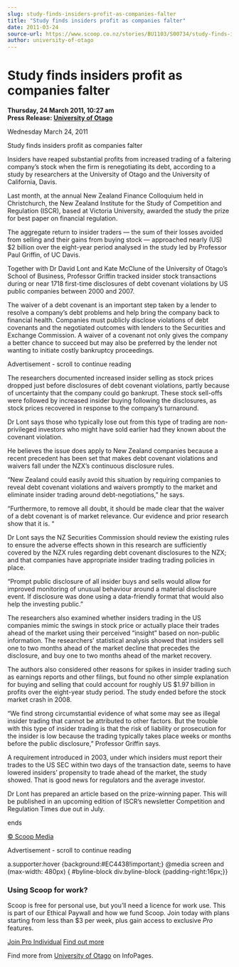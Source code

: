 ```yaml
---
slug: study-finds-insiders-profit-as-companies-falter
title: "Study finds insiders profit as companies falter"
date: 2011-03-24
source-url: https://www.scoop.co.nz/stories/BU1103/S00734/study-finds-insiders-profit-as-companies-falter.htm
author: university-of-otago
---
```

Study finds insiders profit as companies falter
===============================================

**Thursday, 24 March 2011, 10:27 am**  
**Press Release: [University of Otago](https://info.scoop.co.nz/University_of_Otago)**

  
Wednesday March 24, 2011

Study finds insiders profit as companies falter

Insiders have reaped substantial profits from increased trading of a faltering company’s stock when the firm is renegotiating its debt, according to a study by researchers at the University of Otago and the University of California, Davis.

Last month, at the annual New Zealand Finance Colloquium held in Christchurch, the New Zealand Institute for the Study of Competition and Regulation (ISCR), based at Victoria University, awarded the study the prize for best paper on financial regulation.

The aggregate return to insider traders — the sum of their losses avoided from selling and their gains from buying stock — approached nearly (US) $2 billion over the eight-year period analysed in the study led by Professor Paul Griffin, of UC Davis.

Together with Dr David Lont and Kate McClune of the University of Otago’s School of Business, Professor Griffin tracked insider stock transactions during or near 1718 first-time disclosures of debt covenant violations by US public companies between 2000 and 2007.

The waiver of a debt covenant is an important step taken by a lender to resolve a company’s debt problems and help bring the company back to financial health. Companies must publicly disclose violations of debt covenants and the negotiated outcomes with lenders to the Securities and Exchange Commission. A waiver of a covenant not only gives the company a better chance to succeed but may also be preferred by the lender not wanting to initiate costly bankruptcy proceedings.

Advertisement - scroll to continue reading





The researchers documented increased insider selling as stock prices dropped just before disclosures of debt covenant violations, partly because of uncertainty that the company could go bankrupt. These stock sell-offs were followed by increased insider buying following the disclosures, as stock prices recovered in response to the company’s turnaround.

Dr Lont says those who typically lose out from this type of trading are non-privileged investors who might have sold earlier had they known about the covenant violation.

He believes the issue does apply to New Zealand companies because a recent precedent has been set that makes debt covenant violations and waivers fall under the NZX’s continuous disclosure rules.

“New Zealand could easily avoid this situation by requiring companies to reveal debt covenant violations and waivers promptly to the market and eliminate insider trading around debt-negotiations,” he says.

“Furthermore, to remove all doubt, it should be made clear that the waiver of a debt covenant is of market relevance. Our evidence and prior research show that it is. “

Dr Lont says the NZ Securities Commission should review the existing rules to ensure the adverse effects shown in this research are sufficiently covered by the NZX rules regarding debt covenant disclosures to the NZX; and that companies have appropriate insider trading trading policies in place.

“Prompt public disclosure of all insider buys and sells would allow for improved monitoring of unusual behaviour around a material disclosure event. If disclosure was done using a data-friendly format that would also help the investing public.”

The researchers also examined whether insiders trading in the US companies mimic the swings in stock price or actually place their trades ahead of the market using their perceived “insight” based on non-public information. The researchers’ statistical analysis showed that insiders sell one to two months ahead of the market decline that precedes the disclosure, and buy one to two months ahead of the market recovery.

The authors also considered other reasons for spikes in insider trading such as earnings reports and other filings, but found no other simple explanation for buying and selling that could account for roughly US $1.97 billion in profits over the eight-year study period. The study ended before the stock market crash in 2008.

“We find strong circumstantial evidence of what some may see as illegal insider trading that cannot be attributed to other factors. But the trouble with this type of insider trading is that the risk of liability or prosecution for the insider is low because the trading typically takes place weeks or months before the public disclosure,” Professor Griffin says.

A requirement introduced in 2003, under which insiders must report their trades to the US SEC within two days of the transaction date, seems to have lowered insiders’ propensity to trade ahead of the market, the study showed. That is good news for regulators and the average investor.

Dr Lont has prepared an article based on the prize-winning paper. This will be published in an upcoming edition of ISCR’s newsletter Competition and Regulation Times due out in July.

ends

[© Scoop Media](http://www.scoop.co.nz/about/terms.html)  

Advertisement - scroll to continue reading



a.supporter:hover {background:#EC4438!important;} @media screen and (max-width: 480px) { #byline-block div.byline-block {padding-right:16px;}}

### Using Scoop for work?

Scoop is free for personal use, but you’ll need a licence for work use. This is part of our Ethical Paywall and how we fund Scoop. Join today with plans starting from less than $3 per week, plus gain access to exclusive _Pro_ features.  
  
[Join Pro Individual](https://pro.scoop.co.nz/Individual/?from=ProIn24) [Find out more](https://pro.scoop.co.nz/using-scoop-for-work/?from=ProIn24)

Find more from [University of Otago](https://info.scoop.co.nz/University_of_Otago) on InfoPages.